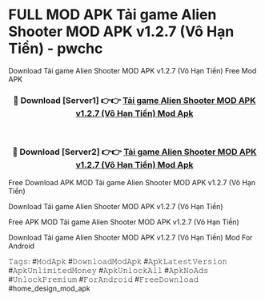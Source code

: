 # FULL MOD APK Tải game Alien Shooter MOD APK v1.2.7 (Vô Hạn Tiền) - pwchc
Download Tải game Alien Shooter MOD APK v1.2.7 (Vô Hạn Tiền) Free Mod APK

<div align="center">
<h3>🔴 Download [Server1] 👉👉 <a href="https://apk-comot.site?title=Tải_game_Alien_Shooter_MOD_APK_v1.2.7_(Vô_Hạn_Tiền)">Tải game Alien Shooter MOD APK v1.2.7 (Vô Hạn Tiền) Mod Apk</a></h3><br>

<h3>🔴 Download [Server2] 👉👉 <a href="https://apk-comot.site?title=Tải_game_Alien_Shooter_MOD_APK_v1.2.7_(Vô_Hạn_Tiền)">Tải game Alien Shooter MOD APK v1.2.7 (Vô Hạn Tiền) Mod Apk</a></h3>
</div>


Free Download APK MOD Tải game Alien Shooter MOD APK v1.2.7 (Vô Hạn Tiền)

Download Tải game Alien Shooter MOD APK v1.2.7 (Vô Hạn Tiền) 

Free APK MOD Tải game Alien Shooter MOD APK v1.2.7 (Vô Hạn Tiền) 

Download Tải game Alien Shooter MOD APK v1.2.7 (Vô Hạn Tiền) Mod For Android

𝚃𝚊𝚐𝚜: #𝙼𝚘𝚍𝙰𝚙𝚔 #𝙳𝚘𝚠𝚗𝚕𝚘𝚊𝚍𝙼𝚘𝚍𝙰𝚙𝚔 #𝙰𝚙𝚔𝙻𝚊𝚝𝚎𝚜𝚝𝚅𝚎𝚛𝚜𝚒𝚘𝚗 #𝙰𝚙𝚔𝚄𝚗𝚕𝚒𝚖𝚒𝚝𝚎𝚍𝙼𝚘𝚗𝚎𝚢 #𝙰𝚙𝚔𝚄𝚗𝚕𝚘𝚌𝚔𝙰𝚕𝚕 #𝙰𝚙𝚔𝙽𝚘𝙰𝚍𝚜 #𝚄𝚗𝚕𝚘𝚌𝚔𝙿𝚛𝚎𝚖𝚒𝚞𝚖 #𝙵𝚘𝚛𝙰𝚗𝚍𝚛𝚘𝚒𝚍 #𝙵𝚛𝚎𝚎𝙳𝚘𝚠𝚗𝚕𝚘𝚊𝚍 #home_design_mod_apk